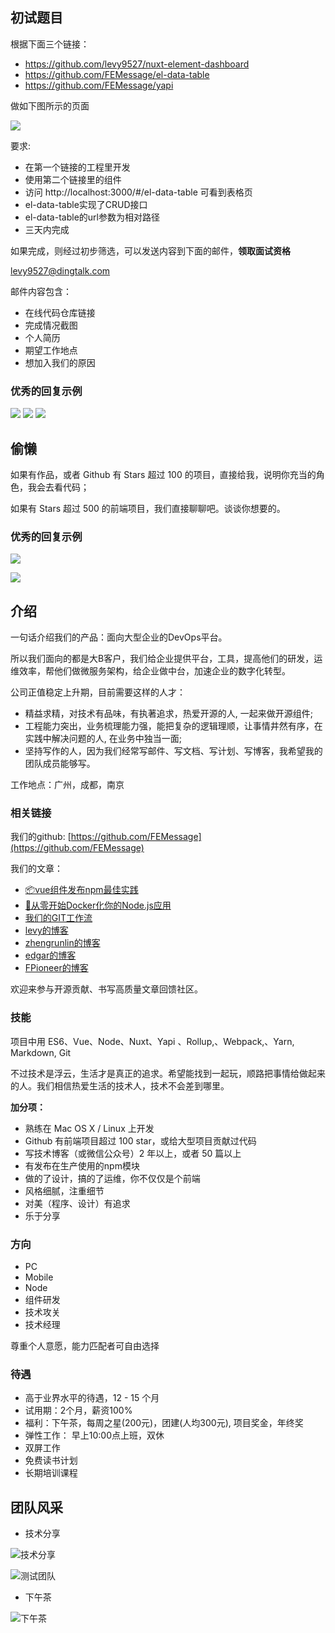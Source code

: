 ## 初试题目

根据下面三个链接：

- https://github.com/levy9527/nuxt-element-dashboard
- https://github.com/FEMessage/el-data-table
- https://github.com/FEMessage/yapi

做如下图所示的页面

![](https://deepexi-moby.oss-cn-shenzhen.aliyuncs.com/example.png)

要求:

- 在第一个链接的工程里开发
- 使用第二个链接里的组件
- 访问 http://localhost:3000/#/el-data-table 可看到表格页
- el-data-table实现了CRUD接口
- el-data-table的url参数为相对路径
- 三天内完成

如果完成，则经过初步筛选，可以发送内容到下面的邮件，**领取面试资格**

levy9527@dingtalk.com

邮件内容包含：

- 在线代码仓库链接
- 完成情况截图
- 个人简历
- 期望工作地点
- 想加入我们的原因


### 优秀的回复示例

![](https://i.screenshot.net/68164uz)
![](https://i.screenshot.net/kd3wni0)
![](https://i.screenshot.net/36dkjcj)

## 偷懒

如果有作品，或者 Github 有 Stars 超过 100 的项目，直接给我，说明你充当的角色，我会去看代码；

如果有 Stars 超过 500 的前端项目，我们直接聊聊吧。谈谈你想要的。

### 优秀的回复示例

![](https://i.screenshot.net/jr8egcr)

![](https://i.screenshot.net/3v5mrc6)

## 介绍
一句话介绍我们的产品：面向大型企业的DevOps平台。

所以我们面向的都是大B客户，我们给企业提供平台，工具，提高他们的研发，运维效率，帮他们做微服务架构，给企业做中台，加速企业的数字化转型。

公司正值稳定上升期，目前需要这样的人才：

- 精益求精，对技术有品味，有执著追求，热爱开源的人, 一起来做开源组件;
- 工程能力突出，业务梳理能力强，能把复杂的逻辑理顺，让事情井然有序，在实践中解决问题的人, 在业务中独当一面;
- 坚持写作的人，因为我们经常写邮件、写文档、写计划、写博客，我希望我的团队成员能够写。

工作地点：广州，成都，南京

### 相关链接

我们的github: [https://github.com/FEMessage](https://github.com/FEMessage)

我们的文章：
- [📦vue组件发布npm最佳实践](https://juejin.im/post/5b231f6ff265da595f0d2540)
- [🐠从零开始Docker化你的Node.js应用](https://juejin.im/post/5b2cb6986fb9a00e3a5aa279)
- [我们的GIT工作流](https://juejin.im/post/5b1f35e4e51d4506a269c23b)
- [levy的博客](http://levy.work)
- [zhengrunlin的博客](https://www.cnblogs.com/zhengrunlin)
- [edgar的博客](https://chenedgar.github.io/)
- [FPioneer的博客](https://juejin.im/user/5bf34a676fb9a04a0440a0f7)

欢迎来参与开源贡献、书写高质量文章回馈社区。

### 技能

项目中用 ES6、Vue、Node、Nuxt、Yapi 、Rollup,、Webpack,、Yarn, Markdown, Git

不过技术是浮云，生活才是真正的追求。希望能找到一起玩，顺路把事情给做起来的人。我们相信热爱生活的技术人，技术不会差到哪里。

**加分项：**

- 熟练在 Mac OS X / Linux 上开发
- Github 有前端项目超过 100 star，或给大型项目贡献过代码
- 写技术博客（或微信公众号）2 年以上，或者 50 篇以上
- 有发布在生产使用的npm模块
- 做的了设计，搞的了运维，你不仅仅是个前端
- 风格细腻，注重细节
- 对美（程序、设计）有追求
- 乐于分享

### 方向

- PC
- Mobile
- Node
- 组件研发
- 技术攻关
- 技术经理

尊重个人意愿，能力匹配者可自由选择

### 待遇

- 高于业界水平的待遇，12 - 15 个月
- 试用期：2个月，薪资100%
- 福利：下午茶，每周之星(200元)，团建(人均300元), 项目奖金，年终奖
- 弹性工作： 早上10:00点上班，双休
- 双屏工作
- 免费读书计划
- 长期培训课程


## 团队风采

- 技术分享

![技术分享](https://i.screenshot.net/prynrue)

![测试团队](https://i.screenshot.net/73o18sd)

- 下午茶

![下午茶](https://i.screenshot.net/v6o86sd)
